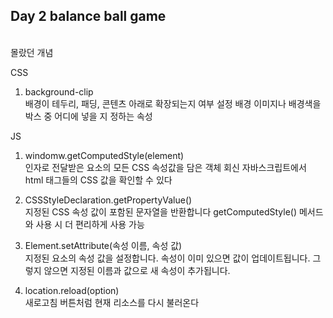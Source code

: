 ## Day 2 balance ball game

</br>
몰랐던 개념

CSS

1. background-clip <br/>
   배경이 테두리, 패딩, 콘텐츠 아래로 확장되는지 여부 설정
   배경 이미지나 배경색을 박스 중 어디에 넣을 지 정하는 속성

JS

1. windomw.getComputedStyle(element) <br/>
   인자로 전달받은 요소의 모든 CSS 속성값을 담은 객체 회신
   자바스크립트에서 html 태그들의 CSS 값을 확인할 수 있다

2. CSSStyleDeclaration.getPropertyValue() <br/>
   지정된 CSS 속성 값이 포함된 문자열을 반환합니다
   getComputedStyle() 메서드와 사용 시 더 편리하게 사용 가능

3. Element.setAttribute(속성 이름, 속성 값) <br/>
   지정된 요소의 속성 값을 설정합니다.
   속성이 이미 있으면 값이 업데이트됩니다.
   그렇지 않으면 지정된 이름과 값으로 새 속성이 추가됩니다.

4. location.reload(option) <br/>
   새로고침 버튼처럼 현재 리소스를 다시 불러온다
